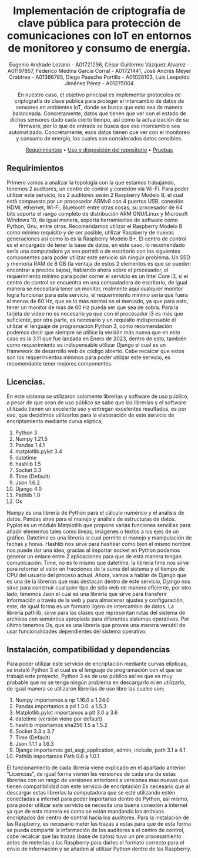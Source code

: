 <div align="center">

# Implementación de criptografía de clave pública para protección de comunicaciones con IoT en entornos de monitoreo y consumo de energía.

Eugenio Andrade Lozano - A01721296,
César Guillermo Vázquez Alvarez - A01197857,
Federico Medina García Corral - A01721441,
José Andrés Meyer Crabtree - A01366785,
Diego Paasche Portillo - A01028103,
Luis Leopoldo Jiménez Pérez - A01275004

En nuestro caso, el objetivo principal es implementar protocolos de criptografía de clave pública para proteger el intercambio de datos de sensores en ambientes IoT, donde se busca que esto sea de manera balanceada. Concretamente, datos que tienen que ver con el estado de dichos sensores dado cada cierto tiempo, así como la actualización de su firmware, por lo que de entrada se busca que ese intercambio sea automatizado. Concretamente, esos datos tienen que ver con el monitoreo y consumo de energía, los cuales son considerados datos sensibles.

[Requirimientos](#requirimientos) •
[Uso y disposición del repositorio](#uso-y-disposición-del-repositorio) •
[Pruebas](#pruebas) 

</div>

## Requirimientos

Primero vamos a analizar la topología con la que estamos trabajando, tenemos 2 auditores, un centro de control y conexión vía Wi-Fi. Para poder utilizar este servicio, los 2 auditores serán 2 Raspberry Modelo B, el cual está compuesto por un procesador ARMv8 con 4 puertos USB, conexión HDMI, ethernet, Wi-Fi, Bluetooth entre otras cosas, su procesador de 64 bits soporta el rango completo de distribución ARM GNU/Linux y Microsoft Windows 10, de igual manera, soporta herramientas de software como Python, Gnu, entre otros. Recomendamos utilizar el Raspberry Modelo B como mínimo requisito y de ser posible, utilizar Raspberry de nuevas generaciones así como lo es la Raspberry Modelo B+. El centro de control es el encargado de tener la base de datos, en este caso, lo recomendado sería una computadora ya sea portátil o de escritorio con los siguientes componentes para poder utilizar este servicio sin ningún problema. Un SSD y memoria RAM de 8 GB (la ventaja de estos 2 elementos es que se pueden encontrar a precios bajos), hablando ahora sobre el procesador, el requerimiento mínimo para poder correr el servicio es un Intel Core i3, si el centro de control se encuentra en una computadora de escritorio, de igual manera se necesitará tener un monitor, realmente aquí cualquier monitor logra funcionar para este servicio, el requerimiento mínimo sería que fuera al menos de 60 Hz, que es lo más normal en el mercado, ya que para esto, tener un monitor de más de 60 Hz pueda ser que sea de sobra. Para la tarjeta de video no es necesario ya que con el procesador i3 es más que suficiente, por otra parte, es necesario y un requisito indispensable el utilizar el lenguaje de programación Python 3, como recomendación podemos decir que siempre se utilice la versión más nueva que en este caso es la 3.11 que fue lanzada en Enero de 2023, dentro de esto, también como requerimiento es indispensable utilizar Django el cual es un framework de desarrollo web de código abierto. Cabe recalcar que estos son los requerimientos mínimos para poder utilizar este servicio, es recomendable tener mejores componentes. 

## Licencias.

En este sistema se utilizaron solamente librerias y software de uso público, a pesar de que sean de uso público se sabe que las librerías y el software utilizado tienen un excelente uso y entregan excelentes resultados, es por eso, que decidimos utilizarlos para la elaboración de este servicio de encriptamiento mediante curva elíptica;
1. Python 3 
2. Numpy 1.21.5
3. Pandas 1.4.1
4. matplotlib.pylot 3.4 
5. datetime 
6. hashlib 1.5
7. Socket 3.3
8. Time (Default)
9. Json 1.6.2
10. Django 4.0
11. Pathlib 1.0 
12. Os

Numpy es una librería de Python para el cálculo numérico y el análisis de datos. Pandas sirve para el manejo y análisis de estructuras de datos. Pyplot es un módulo Matplotlib que propone varias funciones sencillas para añadir elementos tales como líneas, imágenes o textos a los ejes de un gráfico. Datetime es una librería la cual permite el manejo y manipulación de fechas y horas. Hashlib nos sirve para hashear como bien el mismo nombre nos puede dar una idea, gracias al importar socket en Python podemos generar un enlace entre 2 aplicaciones para que de esta manera tengan comunicación. Time, no es lo mismo que datetime, la librería time nos sirve para retornar el valor en fracciones de la suma del sistema y el tiempo de CPU del usuario del proceso actual. Ahora, vamos a hablar de Django que es una de la librerías que más destacan dentro de este servicio, Django nos sirve para construir cualquier tipo de sitio web de manera eficiente, por otro lado, tenemos Json el cual es una librería que sirve para transferir información a través de la web y para almacenar ajustes y configuración, este, de igual forma es un formato ligero de intercambio de datos. La librería pathlib, sirve para las clases que representan rutas del sistema de archivos con semántica apropiada para diferentes sistemas operativos. Por último tenemos Os, que es una librería que provee una manera versátil de usar funcionalidades dependientes del sistema operativo.


## Instalación, compatibilidad y dependencias

Para poder utilizar este servicio de encriptación mediante curvas elípticas, se instaló Python 3 el cual es el lenguaje de programación con el que se trabajó este proyecto, Python 3 es de uso público así es que es muy probable que no se tenga ningún problema en descargarlo ni en utilizarlo, de igual manera se utilizaron librerías de uso libre las cuales son; 

1. Numpy importamos a np 1.16.0 a 1.24.0
2. Pandas importamos a pd 1.3.0. a 1.5.3
3. Matplotlib.pylot importamos a plt 3.0 a 3.6
4. datetime (versión viene por default)
5. hashlib importamos sha256 1.5 a 1.5.2
6. Socket 3.3 a 3.7 
7. Time (Default)
8. Json 1.1.1 a 1.6.3
9. Django importamos get_asgi_application, admin, include, path 3.1 a 4.1 
10. Pathlib importamos Path 0.6 a 1.0.1

El funcionamiento de cada librería viene explicado en el apartado anterior “Licencias”, de igual forma vienen las versiones de cada una de estas librerías con un rango de versiones anteriores a versiones mas nuevas que tienen compatibilidad con este servicio de encriptación 
Es necesario que al descargar estas librerías la computadora que se esté utilizando estén conectadas a internet para poder importarlas dentro de Python, así mismo, para poder utilizar este servicio se necesita una buena conexión a internet ya que de esta manera es como se están mandando los archivos encriptados del centro de control hacia los auditores. 
Para la instalación de las Raspberry, es necesario meter las trazas a estas para que de esta forma se pueda compartir la información de los auditores a el centro de control, cabe recalcar que las trazas (base de datos) tuvo un pre procesamiento antes de meterlas a las Raspberry para darles el formato correcto para el envío de información y se añaden al utilizar Python dentro de las Raspberry.






